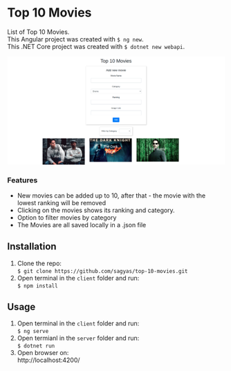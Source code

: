 # Top 10 Movies

List of Top 10 Movies.  
This Angular project was created with `$ ng new`.  
This .NET Core project was created with `$ dotnet new webapi`.

![alt text](./top-10-movies.png 'App')

### Features

- New movies can be added up to 10, after that - the movie with the lowest ranking will be removed
- Clicking on the movies shows its ranking and category.
- Option to filter movies by category
- The Movies are all saved locally in a .json file

## Installation

1. Clone the repo:  
   `$ git clone https://github.com/sagyas/top-10-movies.git`
2. Open terminal in the `client` folder and run:  
   `$ npm install`

## Usage

1. Open terminal in the `client` folder and run:  
   `$ ng serve`
2. Open termianl in the `server` folder and run:  
   `$ dotnet run`
3. Open browser on:  
   http://localhost:4200/
